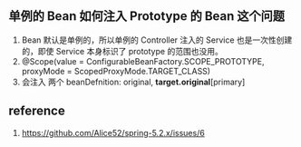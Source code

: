 ## 单例的 Bean 如何注入 Prototype 的 Bean 这个问题

1. Bean 默认是单例的，所以单例的 Controller 注入的 Service 也是一次性创建的，即使 Service 本身标识了 prototype 的范围也没用。
2. @Scope(value = ConfigurableBeanFactory.SCOPE_PROTOTYPE, proxyMode = ScopedProxyMode.TARGET_CLASS)
3. 会注入 两个 beanDefnition: original, **target.original**[primary]

## reference

1. https://github.com/Alice52/spring-5.2.x/issues/6
